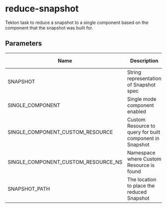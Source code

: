 # reduce-snapshot

Tekton task to reduce a snapshot to a single component based on the component that the snapshot was built for.

## Parameters

| Name                                | Description                                              | Optional | Default value |
|-------------------------------------|----------------------------------------------------------|----------|---------------|
| SNAPSHOT                            | String representation of Snapshot spec                   | No       | -             |
| SINGLE_COMPONENT                    | Single mode component enabled                            | No       | -             |
| SINGLE_COMPONENT_CUSTOM_RESOURCE    | Custom Resource to query for built component in Snapshot | No       | -             |
| SINGLE_COMPONENT_CUSTOM_RESOURCE_NS | Namespace where Custom Resource is found                 | No       | -             |
| SNAPSHOT_PATH                       | The location to place the reduced Snapshot               | No       | -             |

